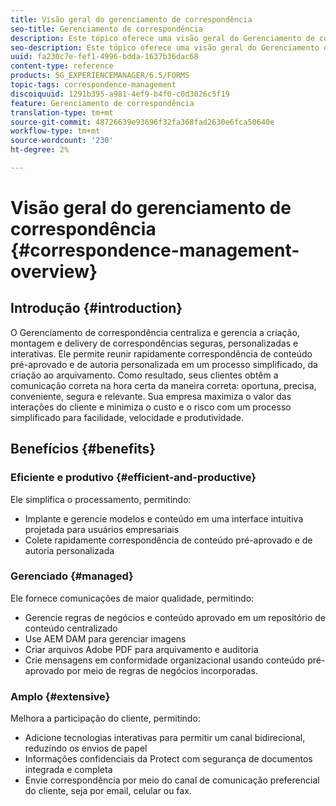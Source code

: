 ```yaml
---
title: Visão geral do gerenciamento de correspondência
seo-title: Gerenciamento de correspondência
description: Este tópico oferece uma visão geral do Gerenciamento de correspondência.
seo-description: Este tópico oferece uma visão geral do Gerenciamento de correspondência.
uuid: fa230c7e-fef1-4996-bdda-1637b36dac68
content-type: reference
products: SG_EXPERIENCEMANAGER/6.5/FORMS
topic-tags: correspondence-management
discoiquuid: 1291b395-a981-4ef9-b4f0-c0d3026c5f19
feature: Gerenciamento de correspondência
translation-type: tm+mt
source-git-commit: 48726639e93696f32fa368fad2630e6fca50640e
workflow-type: tm+mt
source-wordcount: '230'
ht-degree: 2%

---
```



# Visão geral do gerenciamento de correspondência {#correspondence-management-overview}

## Introdução {#introduction}

O Gerenciamento de correspondência centraliza e gerencia a criação, montagem e delivery de correspondências seguras, personalizadas e interativas. Ele permite reunir rapidamente correspondência de conteúdo pré-aprovado e de autoria personalizada em um processo simplificado, da criação ao arquivamento. Como resultado, seus clientes obtêm a comunicação correta na hora certa da maneira correta: oportuna, precisa, conveniente, segura e relevante. Sua empresa maximiza o valor das interações do cliente e minimiza o custo e o risco com um processo simplificado para facilidade, velocidade e produtividade.

## Benefícios {#benefits}

### Eficiente e produtivo {#efficient-and-productive}

Ele simplifica o processamento, permitindo:

* Implante e gerencie modelos e conteúdo em uma interface intuitiva projetada para usuários empresariais
* Colete rapidamente correspondência de conteúdo pré-aprovado e de autoria personalizada

### Gerenciado {#managed}

Ele fornece comunicações de maior qualidade, permitindo:

* Gerencie regras de negócios e conteúdo aprovado em um repositório de conteúdo centralizado
* Use AEM DAM para gerenciar imagens
* Criar arquivos Adobe PDF para arquivamento e auditoria
* Crie mensagens em conformidade organizacional usando conteúdo pré-aprovado por meio de regras de negócios incorporadas.

### Amplo {#extensive}

Melhora a participação do cliente, permitindo:

* Adicione tecnologias interativas para permitir um canal bidirecional, reduzindo os envios de papel
* Informações confidenciais da Protect com segurança de documentos integrada e completa
* Envie correspondência por meio do canal de comunicação preferencial do cliente, seja por email, celular ou fax.

